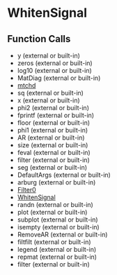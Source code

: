 # WhitenSignal

## Function Calls
- y (external or built-in)
- zeros (external or built-in)
- log10 (external or built-in)
- MatDiag (external or built-in)
- [mtchd](mtchd.md)
- sq (external or built-in)
- x (external or built-in)
- phi2 (external or built-in)
- fprintf (external or built-in)
- floor (external or built-in)
- phi1 (external or built-in)
- AR (external or built-in)
- size (external or built-in)
- feval (external or built-in)
- filter (external or built-in)
- seg (external or built-in)
- DefaultArgs (external or built-in)
- arburg (external or built-in)
- [Filter0](Filter0.md)
- [WhitenSignal](WhitenSignal.md)
- randn (external or built-in)
- plot (external or built-in)
- subplot (external or built-in)
- isempty (external or built-in)
- RemoveAR (external or built-in)
- filtfilt (external or built-in)
- legend (external or built-in)
- repmat (external or built-in)
- filter  (external or built-in)
